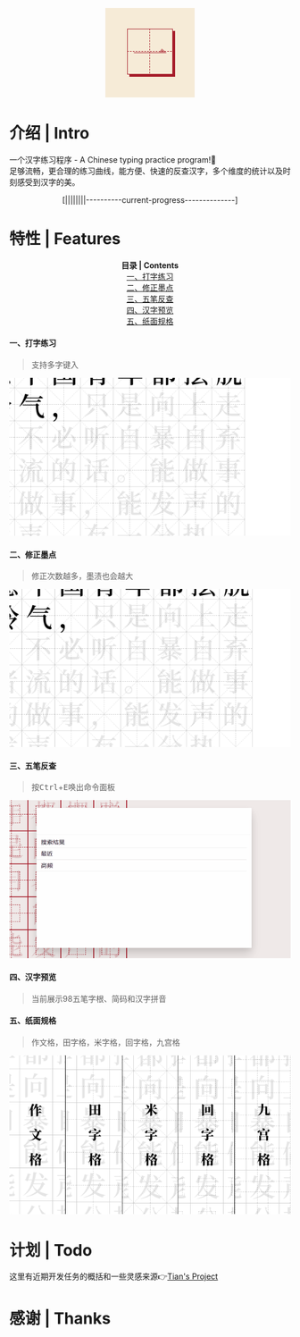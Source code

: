 <p align="center"><img src="./screenshots/logo.png"></p>

# 介绍 | Intro
一个汉字练习程序 - A Chinese typing practice program!🎉  
足够流畅，更合理的练习曲线，能方便、快速的反查汉字，多个维度的统计以及时刻感受到汉字的美。
<p align="center"> [||||||||----------current-progress--------------] </p>

# 特性 | Features
<div align="center" style="width:100%;">
<p align="center" style="width:300px;">
<strong>目录 | Contents</strong><br>
<a href="#一、打字练习"> 一、打字练习</a><br>
<a href="#二、修正墨点"> 二、修正墨点</a><br>
<a href="#三、五笔反查"> 三、五笔反查</a><br>
<a href="#四、汉字预览"> 四、汉字预览</a><br>
<a href="#五、纸面规格"> 五、纸面规格</a><br>
</p>
</div>

#### 一、打字练习  
> 支持多字键入  
  
![basic typing](./screenshots/typing.gif)
#### 二、修正墨点
> 修正次数越多，墨渍也会越大
  
![modified spot](./screenshots/spot.gif)
#### 三、五笔反查
> 按<kbd>Ctrl</kbd>+<kbd>E</kbd>唤出命令面板  
  
![Wubi reverse](./screenshots/command.gif)
#### 四、汉字预览
> 当前展示98五笔字根、简码和汉字拼音

#### 五、纸面规格
> 作文格，田字格，米字格，回字格，九宫格

![paper style](./screenshots/style.png)

# 计划 | Todo
这里有近期开发任务的概括和一些灵感来源👉[Tian's Project](https://github.com/users/dyl0010/projects/4)

# 感谢 | Thanks
